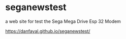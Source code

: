 # seganewstest
a web site for test the Sega Mega Drive Esp 32 Modem

https://danfayal.github.io/seganewstest/
